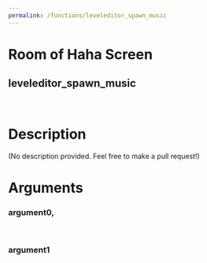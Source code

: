 ```yaml
---
permalink: /functions/leveleditor_spawn_music
---
```

# Room of Haha Screen  
## leveleditor_spawn_music  
&nbsp;  
# Description  
(No description provided. Feel free to make a pull request!) 
&nbsp;  
# Arguments
### argument0, 

&nbsp;  
### argument1

&nbsp;  


